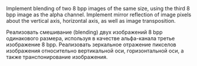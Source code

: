 Implement blending of two 8 bpp images of the same size, using the third 8 bpp image as the alpha channel. Implement mirror reflection of image pixels about the vertical axis, horizontal axis, as well as image transposition.

Реализовать смешивание (blending) двух изображений 8 bpp одинакового размера, используя в качестве альфа-канала третье изображение 8 bpp. Реализовать зеркальное отражение пикселов изображения относительно вертикальной оси, горизонтальной оси, а также транспонирование изображения.
